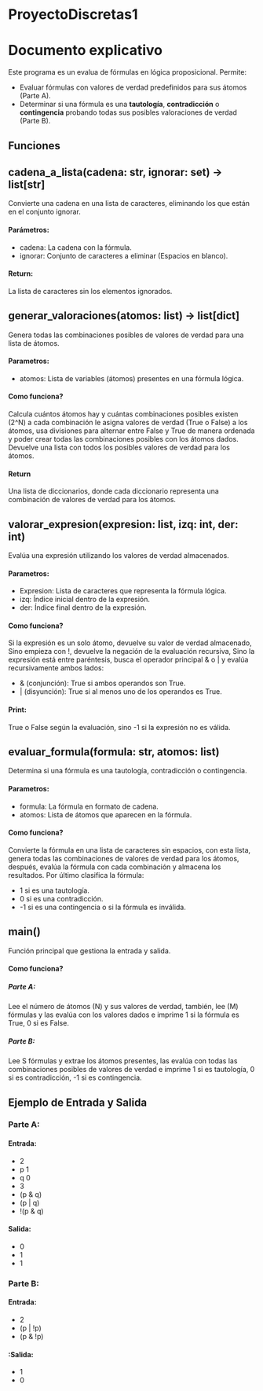 # ProyectoDiscretas1
# Documento explicativo 

Este programa es un evalua de fórmulas en lógica proposicional. Permite:
- Evaluar fórmulas con valores de verdad predefinidos para sus átomos (Parte A).
- Determinar si una fórmula es una **tautología**, **contradicción** o **contingencia** probando todas sus posibles valoraciones de verdad (Parte B).

## Funciones

## **cadena_a_lista(cadena: str, ignorar: set) -> list[str]**
Convierte una cadena en una lista de caracteres, eliminando los que están en el conjunto ignorar.

#### Parámetros:
- cadena: La cadena con la fórmula.
- ignorar: Conjunto de caracteres a eliminar (Espacios en blanco).

#### Return:
La lista de caracteres sin los elementos ignorados.

## **generar_valoraciones(atomos: list) -> list[dict]**
Genera todas las combinaciones posibles de valores de verdad para una lista de átomos.

#### Parametros:
- atomos: Lista de variables (átomos) presentes en una fórmula lógica.

#### Como funciona?
Calcula cuántos átomos hay y cuántas combinaciones posibles existen (2^N) a cada combinación le asigna valores de verdad (True o False) a los átomos, usa divisiones para alternar entre False y True de manera ordenada y poder crear todas las combinaciones posibles con los átomos dados. Devuelve una lista con todos los posibles valores de verdad para los átomos.

#### Return
Una lista de diccionarios, donde cada diccionario representa una combinación de valores de verdad para los átomos.


## **valorar_expresion(expresion: list, izq: int, der: int)**
Evalúa una expresión utilizando los valores de verdad almacenados.

#### Parametros:
- Expresion: Lista de caracteres que representa la fórmula lógica.
- izq: Índice inicial dentro de la expresión.
- der: Índice final dentro de la expresión.

#### Como funciona?
Si la expresión es un solo átomo, devuelve su valor de verdad almacenado, Sino empieza con !, devuelve la negación de la evaluación recursiva, Sino la expresión está entre paréntesis, busca el operador principal & o | y evalúa recursivamente ambos lados:
   - & (conjunción): True si ambos operandos son True.
   - | (disyunción): True si al menos uno de los operandos es True.

#### Print:
True o False según la evaluación, sino -1 si la expresión no es válida.


## **evaluar_formula(formula: str, atomos: list)**
Determina si una fórmula es una tautología, contradicción o contingencia.

#### Parametros:
- formula: La fórmula en formato de cadena.
- atomos: Lista de átomos que aparecen en la fórmula.

#### Como funciona?
Convierte la fórmula en una lista de caracteres sin espacios, con esta lista, genera todas las combinaciones de valores de verdad para los átomos, después, evalúa la fórmula con cada combinación y almacena los resultados. Por último clasifica la fórmula:
- 1 si es una tautología.
- 0 si es una contradicción.
- -1 si es una contingencia o si la fórmula es inválida.


## **main()**
Función principal que gestiona la entrada y salida.

#### Como funciona?
##### Parte A:
Lee el número de átomos (N) y sus valores de verdad, también, lee (M) fórmulas y las evalúa con los valores dados e imprime 1 si la fórmula es True, 0 si es False.

##### Parte B:
Lee S fórmulas y extrae los átomos presentes, las evalúa con todas las combinaciones posibles de valores de verdad e imprime 1 si es tautología, 0 si es contradicción, -1 si es contingencia.

## Ejemplo de Entrada y Salida

### Parte A:
#### Entrada:
- 2
- p 1
- q 0
- 3
- (p & q)
- (p | q)
- !(p & q)

#### Salida:
- 0
- 1
- 1

### Parte B:
#### Entrada:
- 2
- (p | !p)
- (p & !p)

#### :Salida:
- 1
- 0


